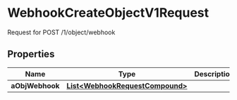 

# WebhookCreateObjectV1Request

Request for POST /1/object/webhook

## Properties

| Name | Type | Description | Notes |
|------------ | ------------- | ------------- | -------------|
|**aObjWebhook** | [**List&lt;WebhookRequestCompound&gt;**](WebhookRequestCompound.md) |  |  |



